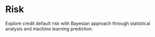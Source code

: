 # Risk
Explore credit default risk with Bayesian approach through statistical analysis and machine learning prediction.
